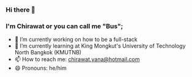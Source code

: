 ### Hi there 👋
### I'm Chirawat or you can call me "Bus";

- 🔭 I’m currently working on how to be a full-stack
- 🌱 I’m currently learning at King Mongkut's University of Technology North Bangkok (KMUTNB)
- 📫 How to reach me: chirawat.yana@hotmail.com
- 😄 Pronouns: he/him
